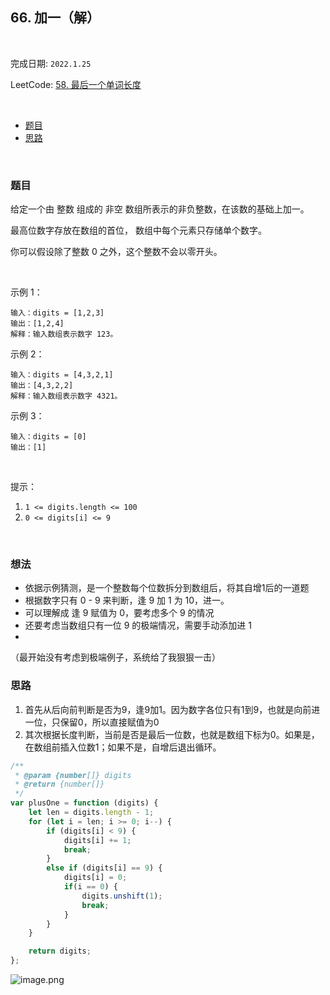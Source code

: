 ## 66. 加一（解）

<br/>

完成日期: `2022.1.25` 

LeetCode: [ 58. 最后一个单词长度](https://leetcode-cn.com/problems/plus-one/)

<br/>


* [题目](#题目)
* [思路](#思路)

<br/>

### 题目

给定一个由 整数 组成的 非空 数组所表示的非负整数，在该数的基础上加一。

最高位数字存放在数组的首位， 数组中每个元素只存储单个数字。

你可以假设除了整数 0 之外，这个整数不会以零开头。

<br/>

示例 1：
```
输入：digits = [1,2,3]
输出：[1,2,4]
解释：输入数组表示数字 123。
```

示例 2：
```
输入：digits = [4,3,2,1]
输出：[4,3,2,2]
解释：输入数组表示数字 4321。
```

示例 3：
```
输入：digits = [0]
输出：[1]
```

<br/>

提示：

1. `1 <= digits.length <= 100`
2. `0 <= digits[i] <= 9`

<br/>


### 想法
* 依据示例猜测，是一个整数每个位数拆分到数组后，将其自增1后的一道题
* 根据数字只有 0 - 9 来判断，逢 9 加 1 为 10，进一。
* 可以理解成 逢 9 赋值为 0，要考虑多个 9 的情况
* 还要考虑当数组只有一位 9 的极端情况，需要手动添加进 1
* 
（最开始没有考虑到极端例子，系统给了我狠狠一击）

### 思路
1. 首先从后向前判断是否为9，逢9加1。因为数字各位只有1到9，也就是向前进一位，只保留0，所以直接赋值为0
2. 其次根据长度判断，当前是否是最后一位数，也就是数组下标为0。如果是，在数组前插入位数1；如果不是，自增后退出循环。



```js
/**
 * @param {number[]} digits
 * @return {number[]}
 */
var plusOne = function (digits) {
    let len = digits.length - 1;
    for (let i = len; i >= 0; i--) {
        if (digits[i] < 9) {
            digits[i] += 1;
            break;
        }
        else if (digits[i] == 9) {
            digits[i] = 0;
            if(i == 0) {
                digits.unshift(1);
                break;
            }
        }
    }

    return digits;
};
```

![image.png](https://pic.leetcode-cn.com/1643137124-FpJsHQ-image.png)
